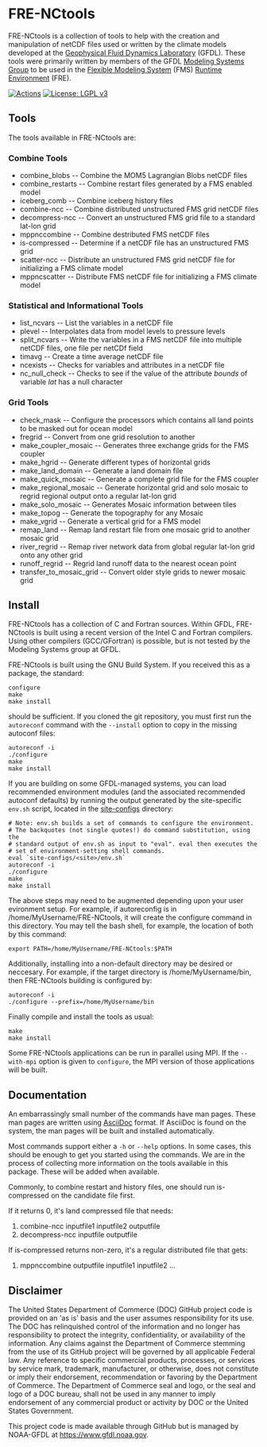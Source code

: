 # FRE-NCtools

FRE-NCtools is a collection of tools to help with the creation and
manipulation of netCDF files used or written by the climate
models developed at the
[Geophysical Fluid Dynamics Laboratory](https://www.gfdl.noaa.gov)
(GFDL).  These tools were primarily written by members of the GFDL
[Modeling Systems Group](https://www.gfdl.noaa.gov/modeling-systems)
to be used in the
[Flexible Modeling System](https://www.gfdl.noaa.gov/fms) (FMS)
[Runtime Environment](https://www.gfdl.noaa.gov/fre) (FRE).

[![Actions](https://github.com/NOAA-GFDL/FRE-NCtools/workflows/FRE-NCtools%20CI/badge.svg)](https://github.com/NOAA-GFDL/FRE-NCtools/actions) 
[![License: LGPL v3](https://img.shields.io/badge/License-LGPL%20v3-blue.svg)](https://www.gnu.org/licenses/lgpl-3.0)

## Tools

The tools available in FRE-NCtools are:

### Combine Tools

* combine_blobs -- Combine the MOM5 Lagrangian Blobs netCDF files
* combine_restarts -- Combine restart files generated by a FMS enabled model
* iceberg_comb -- Combine iceberg history files
* combine-ncc -- Combine distributed unstructured FMS grid netCDF files
* decompress-ncc -- Convert an unstructured FMS grid file to a standard lat-lon grid
* mppnccombine -- Combine destributed FMS netCDF files
* is-compressed -- Determine if a netCDF file has an unstructured FMS grid
* scatter-ncc -- Distribute an unstructured FMS grid netCDF file for initializing a FMS climate model
* mppncscatter -- Distribute FMS netCDF file for initializing a FMS climate model

### Statistical and Informational Tools

* list_ncvars -- List the variables in a netCDF file
* plevel -- Interpolates data from model levels to pressure levels
* split_ncvars -- Write the variables in a FMS netCDF file into multiple netCDF files, one file per netCDf field
* timavg -- Create a time average netCDF file
* ncexists -- Checks for variables and attributes in a netCDF file
* nc_null_check -- Checks to see if the value of the attribute *bounds* of variable *lat* has a null character

### Grid Tools
* check_mask -- Configure the processors which contains all land points to be masked out for ocean model
* fregrid -- Convert from one grid resolution to another
* make_coupler_mosaic -- Generates three exchange grids for the FMS coupler
* make_hgrid -- Generate different types of horizontal grids
* make_land_domain -- Generate a land domain file
* make_quick_mosaic -- Generate a complete grid file for the FMS coupler
* make_regional_mosaic -- Generate horizontal grid and solo mosaic to regrid regional output onto a regular lat-lon grid
* make_solo_mosaic -- Generates Mosaic information between tiles
* make_topog -- Generate the topography for any Mosaic
* make_vgrid -- Generate a vertical grid for a FMS model
* remap_land -- Remap land restart file from one mosaic grid to another mosaic grid
* river_regrid -- Remap river network data from global regular lat-lon grid onto any other grid
* runoff_regrid -- Regrid land runoff data to the nearest ocean point
* transfer_to_mosaic_grid -- Convert older style grids to newer mosaic grid

## Install

FRE-NCtools has a collection of C and Fortran sources.  Within GFDL, FRE-NCtools
is built using a recent version of the Intel C and Fortran compilers.  Using
other compilers (GCC/GFortran) is possible, but is not tested by the Modeling
Systems group at GFDL.

FRE-NCtools is built using the GNU Build System.  If you received this as a
package, the standard:

```
configure
make
make install
```

should be sufficient.  If you cloned the git repository, you must first run
the `autoreconf` command with the `--install` option to copy in the missing
autoconf files:

```
autoreconf -i
./configure
make
make install
```

If you are building on some GFDL-managed systems, you can load recommended
environment modules (and the associated recommended autoconf defaults)
by running the output generated by the site-specific `env.sh` script,
located in the [site-configs](site-configs) directory:

```
# Note: env.sh builds a set of commands to configure the environment.
# The backquotes (not single quotes!) do command substitution, using the
# standard output of env.sh as input to "eval". eval then executes the
# set of environment-setting shell commands.
eval `site-configs/<site>/env.sh`
autoreconf -i
./configure
make
make install
```

The above steps may need to be augmented depending upon your user evironment setup.
For example, if autoreconfig is in /home/MyUsername/FRE-NCtools, it will create the
configure command in this directory. You may tell the bash shell, for example,
the location of both by this command:

```
export PATH=/home/MyUsername/FRE-NCtools:$PATH
```

Additionally, installing into a non-default directory may be desired or neccesary.
For example, if the target directory is /home/MyUsername/bin, then FRE-NCtools
building is configured by:

```
autoreconf -i
./configure --prefix=/home/MyUsername/bin
```

Finally compile and install the tools as usual:

```
make
make install
```

Some FRE-NCtools applications can be run in parallel using MPI.  If the
`--with-mpi` option is given to `configure`, the MPI version of those
applications will be built.

## Documentation

An embarrassingly small number of the commands have man pages.  These man pages
are written using [AsciiDoc](http://asciidoc.org/) format.  If AsciiDoc is found
on the system, the man pages will be built and installed automatically.

Most commands support either a `-h` or `--help` options.  In some cases, this
should be enough to get you started using the commands.  We are in the process
of collecting more information on the tools available in this package.  These
will be added when available.

Commonly, to combine restart and history files, one should run is-compressed on
the candidate file first.

If it returns 0, it's land compressed file that needs:
1. combine-ncc inputfile1 inputfile2 outputfile
2. decompress-ncc inputfile outputfile

If is-compressed returns non-zero, it's a regular distributed file that gets:
1. mppnccombine outputfile inputfile1 inputfile2 ...


## Disclaimer

The United States Department of Commerce (DOC) GitHub project code is provided
on an 'as is' basis and the user assumes responsibility for its use.  The DOC has
relinquished control of the information and no longer has responsibility to
protect the integrity, confidentiality, or availability of the information.  Any
claims against the Department of Commerce stemming from the use of its GitHub
project will be governed by all applicable Federal law. Any reference to
specific commercial products, processes, or services by service mark,
trademark, manufacturer, or otherwise, does not constitute or imply their
endorsement, recommendation or favoring by the Department of Commerce.  The
Department of Commerce seal and logo, or the seal and logo of a DOC bureau,
shall not be used in any manner to imply endorsement of any commercial product
or activity by DOC or the United States Government.

This project code is made available through GitHub but is managed by NOAA-GFDL
at https://www.gfdl.noaa.gov.
